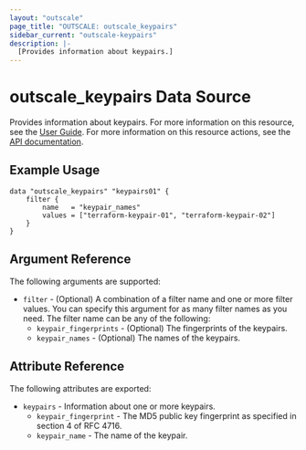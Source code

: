 ```yaml
---
layout: "outscale"
page_title: "OUTSCALE: outscale_keypairs"
sidebar_current: "outscale-keypairs"
description: |-
  [Provides information about keypairs.]
---
```


# outscale_keypairs Data Source

Provides information about keypairs.
For more information on this resource, see the [User Guide](https://docs.outscale.com/en/userguide/About-Keypairs.html).
For more information on this resource actions, see the [API documentation](https://docs.outscale.com/api#3ds-outscale-api-keypair).

## Example Usage

```hcl
data "outscale_keypairs" "keypairs01" {
	filter {
		name   = "keypair_names"
		values = ["terraform-keypair-01", "terraform-keypair-02"]
	}
}
```

## Argument Reference

The following arguments are supported:

* `filter` - (Optional) A combination of a filter name and one or more filter values. You can specify this argument for as many filter names as you need. The filter name can be any of the following:
    * `keypair_fingerprints` - (Optional) The fingerprints of the keypairs.
    * `keypair_names` - (Optional) The names of the keypairs.

## Attribute Reference

The following attributes are exported:

* `keypairs` - Information about one or more keypairs.
    * `keypair_fingerprint` - The MD5 public key fingerprint as specified in section 4 of RFC 4716.
    * `keypair_name` - The name of the keypair.
